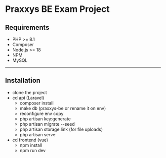 # Praxxys BE Exam Project

## Requirements

-   PHP >= 8.1
-   Composer
-   Node.js >= 18
-   NPM
-   MySQL

---

## Installation

-   clone the project
-   cd api (Laravel)
    -   composer install
    -   make db (praxxys-be or rename it on env)
    -   reconfigure env copy
    -   php artisan key:generate
    -   php artisan migrate --seed
    -   php artisan storage:link (for file uploads)
    -   php artisan serve
-   cd frontend (vue)
    -   npm install
    -   npm run dev
